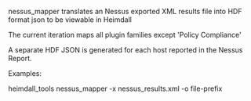   nessus_mapper translates an Nessus exported XML results file into HDF format json to be viewable in Heimdall

  The current iteration maps all plugin families except 'Policy Compliance'
  
  A separate HDF JSON is generated for each host reported in the Nessus Report.

Examples:

  heimdall_tools nessus_mapper -x nessus_results.xml -o file-prefix